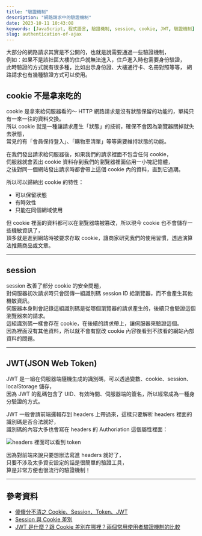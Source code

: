 ```yaml
---
title: "驗證機制"
description: "網路請求中的驗證機制"
date: 2023-10-11 10:43:08
keywords: [JavaScript, 程式語言, 驗證機制, session, cookie, JWT, 驗證機制]
slug: authentication-of-ajax
---
```


大部分的網路請求其實是不公開的，也就是說需要通過一些驗證機制，  
例如：如果不是該社區大樓的住戶就無法進入，住戶進入時也需要身份驗證，  
此時驗證的方式就有很多種，比如出示身份證、大樓通行卡、名冊對照等等，
網路請求也有幾種驗證方式可以使用。

## cookie 不是拿來吃的

cookie 是拿來給伺服器看的～
HTTP 網路請求是沒有狀態保留的功能的，單純只有一來一往的資料交換。  
所以 cookie 就是一種讓請求產生「狀態」的技術，確保不會因為瀏覽器關掉就失去狀態，  
常見的有「會員保持登入」、「購物車清單」等等需要維持狀態的功能。

在我們發出請求給伺服器後，如果我們的請求裡面不包含任何 cookie，  
伺服器就會丟出 cookie 資料存到我們的瀏覽器裡面佔用一小塊記憶體，  
之後對同一個網站發出請求時都會帶上這個 cookie 內的資料，直到它過期。

所以可以歸納出 cookie 的特性：

- 可以保留狀態
- 有時效性
- 只能在同個網域使用

但 cookie 裡面的資料都可以在瀏覽器端被篡改，所以現今 cookie 也不會儲存一些機敏資訊了，  
頂多就是進到網站時被要求存取 cookie，讓商家研究我們的使用習慣，透過演算法推薦商品或文章。

---

## session

session 改善了部分 cookie 的安全問題，  
對伺服器初次請求時只會回傳一組識別碼 session ID 給瀏覽器，而不會產生其他機敏資訊。  
伺服器本身則會記錄這組識別碼是從哪個瀏覽器的請求產生的，後續只會驗證這個瀏覽器來的請求。  
這組識別碼一樣會存在 cookie，在後續的請求帶上，讓伺服器來驗證這個。  
因為裡面沒有其他資料，所以就不會有竄改 cookie 內容後看到不該看的網站內部資料的問題。

---

## JWT(JSON Web Token)

JWT 是一組在伺服器端隨機生成的識別碼，可以透過變數、cookie、session、localStorage 儲存，  
因為 JWT 的亂碼包含了 UID、有效時間、伺服器端的簽名，所以經常成為一種身分驗證的方式。  

JWT 一般會請前端邏輯存到 headers 上帶過來，這樣只要解析 headers 裡面的識別碼是否合法就好，  
識別碼的內容大多也會寫在 headers 的 Authoriation 這個屬性裡面：  

![headers 裡面可以看到 token](https://drive.google.com/uc?export=view&id=1jneF4VFOqBxMl8n7RRe3fHtOXFm9t5Ho)

因為對前端來說只要想辦法寫進 headers 就好了，  
只要不涉及太多資安設定的話是很簡單的驗證工具，  
算是非常方便也很流行的驗證機制！  

---

## 參考資料

- [傻傻分不清之 Cookie、Session、Token、JWT](https://juejin.cn/post/6844904034181070861)
- [Session 與 Cookie 差別](https://medium.com/tsungs-blog/day14-session%E8%88%87cookie%E5%B7%AE%E5%88%A5-eb7b4035a382)
- [JWT 是什麼？跟 Cookie 差別在哪裡？兩個常用使用者驗證機制的比較](https://devindeving.blogspot.com/2022/01/jwt-concept-vs-cookie.html)